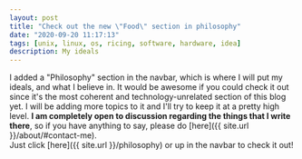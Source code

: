 ```yaml
---
layout: post
title: "Check out the new \"Food\" section in philosophy"
date: "2020-09-20 11:17:13"
tags: [unix, linux, os, ricing, software, hardware, idea]
description: My ideals
---
```

I added a "Philosophy" section in the navbar, which is where I will put my ideals, and what I believe in. It would be awesome if you could check it out since it's the most coherent and technology-unrelated section of this blog yet. I will be adding more topics to it and I'll try to keep it at a pretty high level.
**I am completely open to discussion regarding the things that I write there**, so if you have anything to say, please do [here]({{ site.url }}/about/#contact-me).  
Just click [here]({{ site.url }}/philosophy) or up in the navbar to check it out!



[jekyll-docs]: https://jekyllrb.com/docs/home
[jekyll-gh]:   https://github.com/jekyll/jekyll
[jekyll-talk]: https://talk.jekyllrb.com